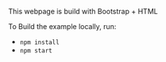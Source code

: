 This webpage is build with Bootstrap + HTML

To Build the example locally, run:
* `npm install`
* `npm start`